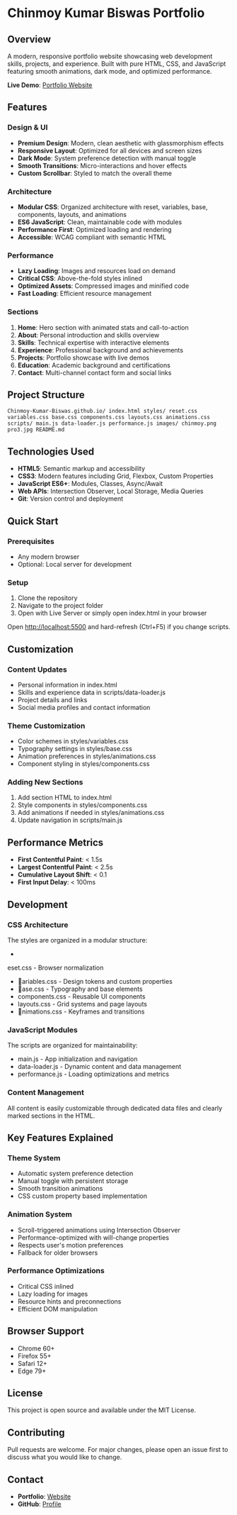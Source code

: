 ﻿# Chinmoy Kumar Biswas Portfolio

## Overview

A modern, responsive portfolio website showcasing web development skills, projects, and experience. Built with pure HTML, CSS, and JavaScript featuring smooth animations, dark mode, and optimized performance.

**Live Demo**: [Portfolio Website](https://chinmoy-sh.github.io/Chinmoy-Kumar-Biswas.github.io/)

## Features

### Design & UI

- **Premium Design**: Modern, clean aesthetic with glassmorphism effects
- **Responsive Layout**: Optimized for all devices and screen sizes
- **Dark Mode**: System preference detection with manual toggle
- **Smooth Transitions**: Micro-interactions and hover effects
- **Custom Scrollbar**: Styled to match the overall theme

### Architecture

- **Modular CSS**: Organized architecture with reset, variables, base, components, layouts, and animations
- **ES6 JavaScript**: Clean, maintainable code with modules
- **Performance First**: Optimized loading and rendering
- **Accessible**: WCAG compliant with semantic HTML

### Performance

- **Lazy Loading**: Images and resources load on demand
- **Critical CSS**: Above-the-fold styles inlined
- **Optimized Assets**: Compressed images and minified code
- **Fast Loading**: Efficient resource management

### Sections

1. **Home**: Hero section with animated stats and call-to-action
2. **About**: Personal introduction and skills overview
3. **Skills**: Technical expertise with interactive elements
4. **Experience**: Professional background and achievements
5. **Projects**: Portfolio showcase with live demos
6. **Education**: Academic background and certifications
7. **Contact**: Multi-channel contact form and social links

## Project Structure

`
Chinmoy-Kumar-Biswas.github.io/
 index.html
 styles/
    reset.css
    variables.css
    base.css
    components.css
    layouts.css
    animations.css
 scripts/
    main.js
    data-loader.js
    performance.js
 images/
    chinmoy.png
    pro3.jpg
 README.md
`

## Technologies Used

- **HTML5**: Semantic markup and accessibility
- **CSS3**: Modern features including Grid, Flexbox, Custom Properties
- **JavaScript ES6+**: Modules, Classes, Async/Await
- **Web APIs**: Intersection Observer, Local Storage, Media Queries
- **Git**: Version control and deployment

## Quick Start

### Prerequisites

- Any modern browser
- Optional: Local server for development

### Setup

1. Clone the repository
2. Navigate to the project folder
3. Open with Live Server or simply open index.html in your browser

Open <http://localhost:5500> and hard-refresh (Ctrl+F5) if you change scripts.

## Customization

### Content Updates

- Personal information in index.html
- Skills and experience data in scripts/data-loader.js
- Project details and links
- Social media profiles and contact information

### Theme Customization

- Color schemes in styles/variables.css
- Typography settings in styles/base.css
- Animation preferences in styles/animations.css
- Component styling in styles/components.css

### Adding New Sections

1. Add section HTML to index.html
2. Style components in styles/components.css
3. Add animations if needed in styles/animations.css
4. Update navigation in scripts/main.js

## Performance Metrics

- **First Contentful Paint**: < 1.5s
- **Largest Contentful Paint**: < 2.5s
- **Cumulative Layout Shift**: < 0.1
- **First Input Delay**: < 100ms

## Development

### CSS Architecture

The styles are organized in a modular structure:

-

eset.css - Browser normalization

- ariables.css - Design tokens and custom properties
- ase.css - Typography and base elements
- components.css - Reusable UI components
- layouts.css - Grid systems and page layouts
- nimations.css - Keyframes and transitions

### JavaScript Modules

The scripts are organized for maintainability:

- main.js - App initialization and navigation
- data-loader.js - Dynamic content and data management
- performance.js - Loading optimizations and metrics

### Content Management

All content is easily customizable through dedicated data files and clearly marked sections in the HTML.

## Key Features Explained

### Theme System

- Automatic system preference detection
- Manual toggle with persistent storage
- Smooth transition animations
- CSS custom property based implementation

### Animation System

- Scroll-triggered animations using Intersection Observer
- Performance-optimized with will-change properties
- Respects user's motion preferences
- Fallback for older browsers

### Performance Optimizations

- Critical CSS inlined
- Lazy loading for images
- Resource hints and preconnections
- Efficient DOM manipulation

## Browser Support

- Chrome 60+
- Firefox 55+
- Safari 12+
- Edge 79+

## License

This project is open source and available under the MIT License.

## Contributing

Pull requests are welcome. For major changes, please open an issue first to discuss what you would like to change.

## Contact

- **Portfolio**: [Website](https://chinmoy-sh.github.io/Chinmoy-Kumar-Biswas.github.io/)
- **GitHub**: [Profile](https://github.com/Chinmoy-sh)
